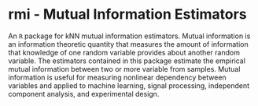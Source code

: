 # rmi - Mutual Information Estimators

An `R` package for kNN mutual information estimators. Mutual information is an information theoretic quantity that measures the amount of information that knowledge of one random variable provides about another random variable. The estimators contained in this package estimate the empirical mutual information between two or more variable from samples. Mutual information is useful for measuring nonlinear dependency between variables and applied to machine learning, signal processing, independent component analysis, and experimental design. 

